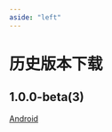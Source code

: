 ```yaml
---
aside: "left"
---
```

# 历史版本下载

## 1.0.0-beta(3)

[Android](http://localhost)

<script>
// import 
</script>
